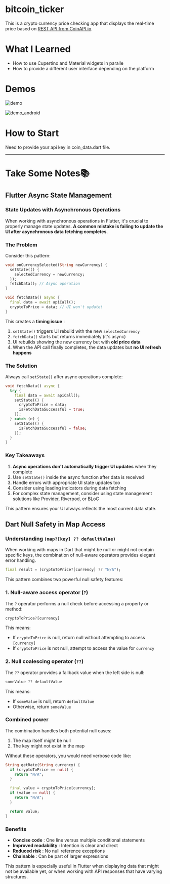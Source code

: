 # bitcoin_ticker

This is a crypto currency price checking app that displays the real-time price based on [REST API from CoinAPI.io](https://docs.coinapi.io/exchange-rates-api/rest-api-realtime/exchange-rates).

# What I Learned

- How to use Cupertino and Material widgets in paralle
- How to provide a different user interface depending on the platform

# Demos

![demo](screenshots/demo.gif)

![demo_android](screenshots/demo_android.gif)

# How to Start

Need to provide your api key in coin_data.dart file.

---

# Take Some Notes📚

## Flutter Async State Management

### State Updates with Asynchronous Operations

When working with asynchronous operations in Flutter, it's crucial to properly manage state updates. **A common mistake is failing to update the UI after asynchronous data fetching completes**.

### The Problem

Consider this pattern:

```dart
void onCurrencySelected(String newCurrency) {
  setState(() {
    selectedCurrency = newCurrency;
  });
  fetchData(); // Async operation
}

void fetchData() async {
  final data = await apiCall();
  cryptoToPrice = data; // UI won't update!
}
```

This creates a **timing issue** :

1. `setState()` triggers UI rebuild with the new `selectedCurrency`
2. `fetchData()` starts but returns immediately (it's async)
3. UI rebuilds showing the new currency but with **old price data**
4. When the API call finally completes, the data updates but **no UI refresh happens**

### The Solution

Always call `setState()` after async operations complete:

```dart
void fetchData() async {
  try {
    final data = await apiCall();
    setState(() {
      cryptoToPrice = data;
      isFetchDataSuccessful = true;
    });
  } catch (e) {
    setState(() {
      isFetchDataSuccessful = false;
    });
  }
}
```

### Key Takeaways

1. **Async operations don't automatically trigger UI updates** when they complete
2. Use `setState()` inside the async function after data is received
3. Handle errors with appropriate UI state updates too
4. Consider using loading indicators during data fetching
5. For complex state management, consider using state management solutions like Provider, Riverpod, or BLoC

This pattern ensures your UI always reflects the most current data state.

## Dart Null Safety in Map Access

### Understanding `(map?[key] ?? defaultValue)`

When working with maps in Dart that might be null or might not contain specific keys, the combination of null-aware operators provides elegant error handling.

```dart
final result = (cryptoToPrice?[currency] ?? "N/A");
```

This pattern combines two powerful null safety features:

### 1. Null-aware access operator (`?`)

The `?` operator performs a null check before accessing a property or method:

```dart
cryptoToPrice?[currency]
```

This means:

- If `cryptoToPrice` is null, return null without attempting to access `[currency]`
- If `cryptoToPrice` is not null, attempt to access the value for `currency`

### 2. Null coalescing operator (`??`)

The `??` operator provides a fallback value when the left side is null:

```dart
someValue ?? defaultValue
```

This means:

- If `someValue` is null, return `defaultValue`
- Otherwise, return `someValue`

### Combined power

The combination handles both potential null cases:

1. The map itself might be null
2. The key might not exist in the map

Without these operators, you would need verbose code like:

```dart
String getRate(String currency) {
  if (cryptoToPrice == null) {
    return "N/A";
  }

  final value = cryptoToPrice[currency];
  if (value == null) {
    return "N/A";
  }

  return value;
}
```

### Benefits

- **Concise code** : One line versus multiple conditional statements
- **Improved readability** : Intention is clear and direct
- **Reduced risk** : No null reference exceptions
- **Chainable** : Can be part of larger expressions

This pattern is especially useful in Flutter when displaying data that might not be available yet, or when working with API responses that have varying structures.
